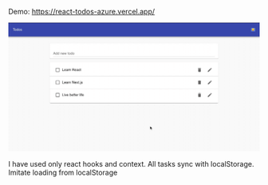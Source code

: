 Demo: https://react-todos-azure.vercel.app/

![](README/preview.gif)

I have used only react hooks and context. All tasks sync with localStorage. Imitate loading from localStorage